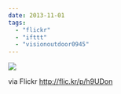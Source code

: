 ```yaml
---
date: 2013-11-01
tags: 
  - "flickr"
  - "ifttt"
  - "visionoutdoor0945"
---
```


![](http://farm8.staticflickr.com/7333/10602511845_1f5f57c73d_b.jpg)  

  
  
via Flickr http://flic.kr/p/h9UDon
